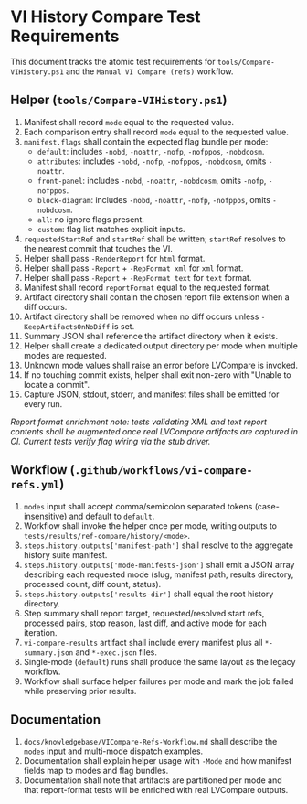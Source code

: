 # VI History Compare Test Requirements

This document tracks the atomic test requirements for `tools/Compare-VIHistory.ps1` and the
`Manual VI Compare (refs)` workflow.

## Helper (`tools/Compare-VIHistory.ps1`)

1. Manifest shall record `mode` equal to the requested value.
1. Each comparison entry shall record `mode` equal to the requested value.
1. `manifest.flags` shall contain the expected flag bundle per mode:
   - `default`: includes `-nobd`, `-noattr`, `-nofp`, `-nofppos`, `-nobdcosm`.
   - `attributes`: includes `-nobd`, `-nofp`, `-nofppos`, `-nobdcosm`, omits `-noattr`.
   - `front-panel`: includes `-nobd`, `-noattr`, `-nobdcosm`, omits `-nofp`, `-nofppos`.
   - `block-diagram`: includes `-nobd`, `-noattr`, `-nofp`, `-nofppos`, omits `-nobdcosm`.
   - `all`: no ignore flags present.
   - `custom`: flag list matches explicit inputs.
1. `requestedStartRef` and `startRef` shall be written; `startRef` resolves to the nearest commit that touches the VI.
1. Helper shall pass `-RenderReport` for `html` format.
1. Helper shall pass `-Report` + `-RepFormat xml` for `xml` format.
1. Helper shall pass `-Report` + `-RepFormat text` for `text` format.
1. Manifest shall record `reportFormat` equal to the requested format.
1. Artifact directory shall contain the chosen report file extension when a diff occurs.
1. Artifact directory shall be removed when no diff occurs unless `-KeepArtifactsOnNoDiff` is set.
1. Summary JSON shall reference the artifact directory when it exists.
1. Helper shall create a dedicated output directory per mode when multiple modes are requested.
1. Unknown mode values shall raise an error before LVCompare is invoked.
1. If no touching commit exists, helper shall exit non-zero with "Unable to locate a commit".
1. Capture JSON, stdout, stderr, and manifest files shall be emitted for every run.

_Report format enrichment note: tests validating XML and text report contents shall be augmented once
real LVCompare artifacts are captured in CI. Current tests verify flag wiring via the stub driver._

## Workflow (`.github/workflows/vi-compare-refs.yml`)

<!-- Ensure ordered list numbering resets cleanly across sections -->

1. `modes` input shall accept comma/semicolon separated tokens (case-insensitive) and default to `default`.
1. Workflow shall invoke the helper once per mode, writing outputs to `tests/results/ref-compare/history/<mode>`.
1. `steps.history.outputs['manifest-path']` shall resolve to the aggregate history suite manifest.
1. `steps.history.outputs['mode-manifests-json']` shall emit a JSON array describing each requested mode (slug,
   manifest path, results directory, processed count, diff count, status).
1. `steps.history.outputs['results-dir']` shall equal the root history directory.
1. Step summary shall report target, requested/resolved start refs, processed pairs, stop reason, last diff, and active
   mode for each iteration.
1. `vi-compare-results` artifact shall include every manifest plus all `*-summary.json` and `*-exec.json` files.
1. Single-mode (`default`) runs shall produce the same layout as the legacy workflow.
1. Workflow shall surface helper failures per mode and mark the job failed while preserving prior results.

## Documentation

1. `docs/knowledgebase/VICompare-Refs-Workflow.md` shall describe the `modes` input and multi-mode dispatch examples.
1. Documentation shall explain helper usage with `-Mode` and how manifest fields map to modes and flag bundles.
1. Documentation shall note that artifacts are partitioned per mode and that report-format tests will be enriched with
   real LVCompare outputs.

